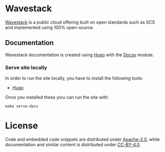 <!-- SPDX-License-Identifier: CC-BY-4.0 -->
<!-- Copyright (C) 2023 Wavecon GmbH -->

# Wavestack

[Wavestack][wavestack] is a public cloud offering built on open
standards such as SCS and implemented using 100% open-source.

## Documentation

Wavestack documentation is created using [Hugo][hugo] with the
[Docsy][docsy] module.

### Serve site locally

In order to run the site locally, you have to install the following
tools:

- [Hugo][hugo-install]

Once you installed these yiou can run the site with:

```cli
make serve-docs
```

# License

Code and embedded code snippets are distributed under
[Apache-2.0](LICENSE), while documentation and similar content is
distributed under [CC-BY-4.0](LICENSE.CC-BY-4.0).

<!-- References -->

[docsy]: https://www.docsy.dev
[hugo]: https;//gohugo.io
[hugo-install]: https://gohugo.io/installation
[wavestack]: https://wavestack.cloud/
